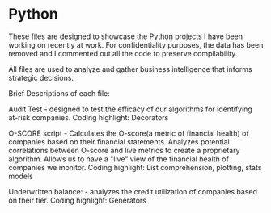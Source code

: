 Python
======
These files are designed to showcase the Python projects I have been working on recently at work.
For confidentiality purposes, the data has been removed and I commented out all the code to preserve compilability.

All files are used to analyze and gather business intelligence that informs strategic decisions. 

Brief Descriptions of each file:

Audit Test -  designed to test the efficacy of our algorithms for identifying at-risk companies. 
Coding highlight: Decorators

O-SCORE script - Calculates the O-score(a metric of financial health) of companies based on their financial statements.
Analyzes potential correlations between O-score and live metrics to create a proprietary algorithm. Allows us to have 
a "live" view of the financial health of companies we monitor. 
Coding highlight: List comprehension, plotting, stats models

Underwritten balance: - analyzes the credit utilization of companies based on their tier.
Coding highlight: Generators



